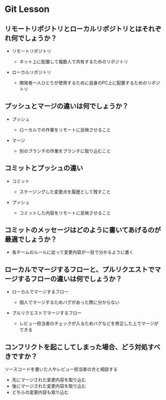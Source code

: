 # Git Lesson

## リモートリポジトリとローカルリポジトリとはそれぞれ何でしょうか？
- リモートリポジトリ　
  - ネット上に配置して複数人で共有するためのリポジトリ

- ローカルリポジトリ
  - 開発者一人ひとりが使用するために自身のPC上に配置するためのリポジトリ

## プッシュとマージの違いは何でしょうか？
- プッシュ
  - ローカルでの作業をリモートに反映させること

- マージ
  - 別のブランチの作業をブランチに取り込むこと

## コミットとプッシュの違い
- コミット
  - ステージングした変更点を履歴として残すこと

- プッシュ
  - コミットした内容をリモートに反映させること

## コミットのメッセージはどのように書いてあげるのが最適でしょうか？
- 各チームのルールに従って変更内容が一目で分かるように書く

## ローカルでマージするフローと、プルリクエストでマージするフローの違いは何でしょうか？
- ローカルでマージするフロー
  - 個人でマージするためバグがあった際に分からない

- プルリクエストでマージするフロー
  - レビュー担当者のチェックが入るためバグなどを修正した上でマージができる

## コンフリクトを起こしてしまった場合、どう対処すべきですか？
ソースコードを書いた人やレビュー担当者の方と相談する

- 先にマージされた変更内容を取り込む 
- 後にマージされた変更内容を取り込む
- どちらの変更内容も取り込む
